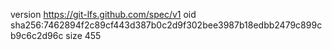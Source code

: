 version https://git-lfs.github.com/spec/v1
oid sha256:7462894f2c89cf443d387b0c2d9f302bee3987b18edbb2479c899cb9c6c2d96c
size 455
